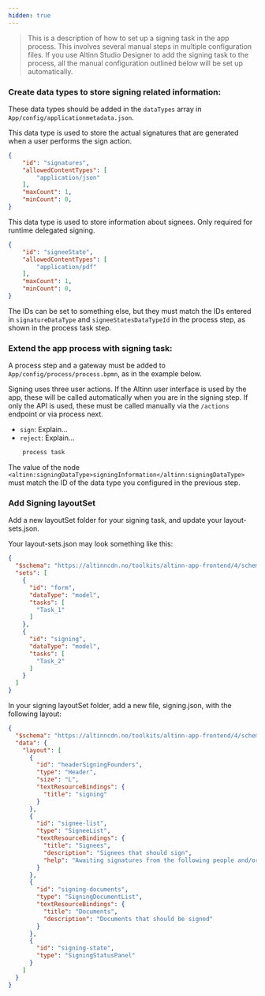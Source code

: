 ```yaml
---
hidden: true
---
```


> This is a description of how to set up a signing task in the app process. This involves several manual steps in multiple
> configuration files.
> If you use Altinn Studio Designer to add the signing task to the process, all the manual configuration outlined below
> will be set up automatically. 

### Create data types to store signing related information:

These data types should be added in the `dataTypes` array in `App/config/applicationmetadata.json`.

This data type is used to store the actual signatures that are generated when a user performs the sign action. 

```json
{
    "id": "signatures",
    "allowedContentTypes": [
        "application/json"
    ],
    "maxCount": 1,
    "minCount": 0,
}
```

This data type is used to store information about signees. Only required for runtime delegated signing.

```json
{
    "id": "signeeState",
    "allowedContentTypes": [
        "application/pdf"
    ],
    "maxCount": 1,
    "minCount": 0,
}
```

 The IDs can be set to something else, but they must match the IDs entered in `signatureDataType` and `signeeStatesDataTypeId` in the process step, as shown in the process task step.

### Extend the app process with signing task:

A process step and a gateway must be added to `App/config/process/process.bpmn`, as in the example below.

Signing uses three user actions. If the Altinn user interface is used by the app, these will be called automatically when you are in the signing step. If only the API is used, these must be called manually via the `/actions` endpoint or via process next.
- `sign`: Explain...
- `reject`: Explain...

```xml
    process task
```
The value of the node `<altinn:signingDataType>signingInformation</altinn:signingDataType>` must match the ID of the data type you configured in the previous step.

### Add Signing layoutSet

Add a new layoutSet folder for your signing task, and update your layout-sets.json.

Your layout-sets.json may look something like this:

```json
{
  "$schema": "https://altinncdn.no/toolkits/altinn-app-frontend/4/schemas/json/layout/layout-sets.schema.v1.json",
  "sets": [
    {
      "id": "form",
      "dataType": "model",
      "tasks": [
        "Task_1"
      ]
    },
    {
      "id": "signing",
      "dataType": "model",
      "tasks": [
        "Task_2"
      ]
    }
  ]
}
```

In your signing layoutSet folder, add a new file, signing.json, with the following layout:

```json
{
  "$schema": "https://altinncdn.no/toolkits/altinn-app-frontend/4/schemas/json/layout/layout.schema.v1.json",
  "data": {
    "layout": [
      {
        "id": "headerSigningFounders",
        "type": "Header",
        "size": "L",
        "textResourceBindings": {
          "title": "signing"
        }
      },
      {
        "id": "signee-list",
        "type": "SigneeList",
        "textResourceBindings": {
          "title": "Signees",
          "description": "Signees that should sign",
          "help": "Awaiting signatures from the following people and/or organsations"
        }
      },
      {
        "id": "signing-documents",
        "type": "SigningDocumentList",
        "textResourceBindings": {
          "title": "Documents",
          "description": "Documents that should be signed"
        }
      },
      {
        "id": "signing-state",
        "type": "SigningStatusPanel"
      }
    ]
  }
}
```